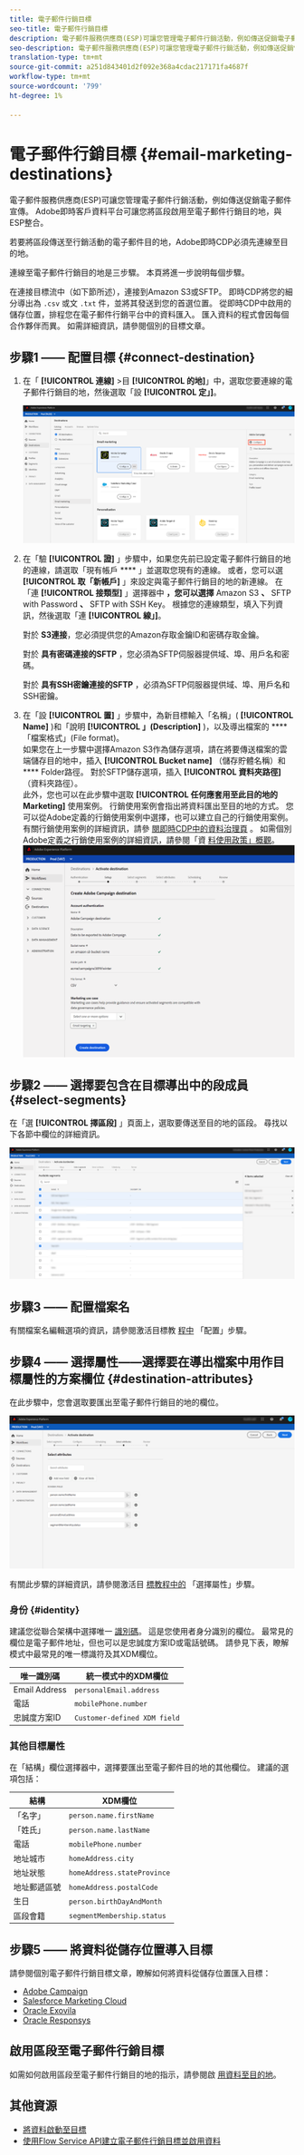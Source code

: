 ```yaml
---
title: 電子郵件行銷目標
seo-title: 電子郵件行銷目標
description: 電子郵件服務供應商(ESP)可讓您管理電子郵件行銷活動，例如傳送促銷電子郵件促銷活動。
seo-description: 電子郵件服務供應商(ESP)可讓您管理電子郵件行銷活動，例如傳送促銷電子郵件促銷活動。
translation-type: tm+mt
source-git-commit: a251d843401d2f092e368a4cdac217171fa4687f
workflow-type: tm+mt
source-wordcount: '799'
ht-degree: 1%

---
```



# 電子郵件行銷目標 {#email-marketing-destinations}

電子郵件服務供應商(ESP)可讓您管理電子郵件行銷活動，例如傳送促銷電子郵件宣傳。 Adobe即時客戶資料平台可讓您將區段啟用至電子郵件行銷目的地，與ESP整合。

若要將區段傳送至行銷活動的電子郵件目的地，Adobe即時CDP必須先連線至目的地。

連線至電子郵件行銷目的地是三步驟。 本頁將進一步說明每個步驟。

在連接目標流中（如下節所述），連接到Amazon S3或SFTP。 即時CDP將您的細分導出為 `.csv` 或文 `.txt` 件，並將其發送到您的首選位置。 從即時CDP中啟用的儲存位置，排程您在電子郵件行銷平台中的資料匯入。 匯入資料的程式會因每個合作夥伴而異。 如需詳細資訊，請參閱個別的目標文章。

## 步驟1 —— 配置目標 {#connect-destination}

1. 在「 **[!UICONTROL 連線]** >目 **[!UICONTROL 的地]**」中，選取您要連線的電子郵件行銷目的地，然後選取「設 **[!UICONTROL 定」]**。

   ![連接到目標](/help/rtcdp/destinations/assets/connect-email-marketing.png)

2. 在「驗 **[!UICONTROL 證]** 」步驟中，如果您先前已設定電子郵件行銷目的地的連線，請選取「現有帳戶 **** 」並選取您現有的連線。 或者，您可以選 **[!UICONTROL 取「新帳戶]** 」來設定與電子郵件行銷目的地的新連線。 在「連 **[!UICONTROL 接類型]** 」選擇器中 **，您可以選擇** Amazon S3 **、** SFTP with Password **、** SFTP with SSH Key。 根據您的連線類型，填入下列資訊，然後選取「連 **[!UICONTROL 線」]**。

   對於 **S3連接**，您必須提供您的Amazon存取金鑰ID和密碼存取金鑰。

   對於 **具有密碼連接的SFTP** ，您必須為SFTP伺服器提供域、埠、用戶名和密碼。

   對於 **具有SSH密鑰連接的SFTP** ，必須為SFTP伺服器提供域、埠、用戶名和SSH密鑰。

3. 在「設 **[!UICONTROL 置]** 」步驟中，為新目標輸入「名稱」( **[!UICONTROL Name]** )和「說明 **[!UICONTROL 」(Description]** )，以及導出檔案的 **** 「檔案格式」(File format)。 <br>
如果您在上一步驟中選擇Amazon S3作為儲存選項，請在將要傳送檔案的雲端儲存目的地中，插入 **[!UICONTROL Bucket name]** （儲存貯體名稱）和 **** Folder路徑。 對於SFTP儲存選項，插入 **[!UICONTROL 資料夾路徑]** （資料夾路徑）。 <br>
此外，您也可以在此步驟中選取 **[!UICONTROL 任何應套用至此目的地的Marketing]** 使用案例。 行銷使用案例會指出將資料匯出至目的地的方式。 您可以從Adobe定義的行銷使用案例中選擇，也可以建立自己的行銷使用案例。 有關行銷使用案例的詳細資訊，請參 [閱即時CDP中的資料治理頁](/help/rtcdp/privacy/data-governance-overview.md#destinations) 。 如需個別Adobe定義之行銷使用案例的詳細資訊，請參閱「資 [料使用政策」概觀](/help/data-governance/policies/overview.md#core-actions)。 <br>
   ![電子郵件設定步驟](/help/rtcdp/destinations/assets/email-setup-step.png)

## 步驟2 —— 選擇要包含在目標導出中的段成員 {#select-segments}

在「選 **[!UICONTROL 擇區段]** 」頁面上，選取要傳送至目的地的區段。 尋找以下各節中欄位的詳細資訊。

![選取區段](/help/rtcdp/destinations/assets/email-select-segments.png)

## 步驟3 —— 配置檔案名

有關檔案名編輯選項的資訊，請參閱激活目標教 [程中](/help/rtcdp/destinations/activate-destinations.md#configure) 「配置」步驟。

## 步驟4 —— 選擇屬性——選擇要在導出檔案中用作目標屬性的方案欄位 {#destination-attributes}

在此步驟中，您會選取要匯出至電子郵件行銷目的地的欄位。

![目標屬性](/help/rtcdp/destinations/assets/recommended-attributes.png)

有關此步驟的詳細資訊，請參閱激活目 [標教程中的](/help/rtcdp/destinations/activate-destinations.md#select-attributes) 「選擇屬性」步驟。

### 身份 {#identity}

建議您從聯合架構中選擇唯一 [識別碼](../../profile/home.md#profile-fragments-and-union-schemas)。 這是您使用者身分識別的欄位。 最常見的欄位是電子郵件地址，但也可以是忠誠度方案ID或電話號碼。 請參見下表，瞭解模式中最常見的唯一標識符及其XDM欄位。

| 唯一識別碼 | 統一模式中的XDM欄位 |
---------|----------
| Email Address | `personalEmail.address` |
| 電話 | `mobilePhone.number` |
| 忠誠度方案ID | `Customer-defined XDM field` |

### 其他目標屬性

在「結構」欄位選擇器中，選擇要匯出至電子郵件目的地的其他欄位。 建議的選項包括：

| 結構 | XDM欄位 |
---------|----------
| 「名字」 | `person.name.firstName` |
| 「姓氏」 | `person.name.lastName` |
| 電話 | `mobilePhone.number` |
| 地址城市 | `homeAddress.city` |
| 地址狀態 | `homeAddress.stateProvince` |
| 地址郵遞區號 | `homeAddress.postalCode` |
| 生日 | `person.birthDayAndMonth` |
| 區段會籍 | `segmentMembership.status` |

## 步驟5 —— 將資料從儲存位置導入目標

請參閱個別電子郵件行銷目標文章，瞭解如何將資料從儲存位置匯入目標：

* [Adobe Campaign](/help/rtcdp/destinations/adobe-campaign-destination.md#import-data-into-campaign)
* [Salesforce Marketing Cloud](/help/rtcdp/destinations/salesforce-marketing-cloud-destination.md#import-data-into-salesforce)
* [Oracle Exovila](/help/rtcdp/destinations/oracle-eloqua-destination.md#import-data-into-eloqua)
* [Oracle Responsys](/help/rtcdp/destinations/oracle-responsys-destination.md#import-data-into-responsys)

## 啟用區段至電子郵件行銷目標

如需如何啟用區段至電子郵件行銷目的地的指示，請參閱啟 [用資料至目的地](/help/rtcdp/destinations/activate-destinations.md)。

## 其他資源

* [將資料啟動至目標](/help/rtcdp/destinations/activate-destinations.md)
* [使用Flow Service API建立電子郵件行銷目標並啟用資料](https://docs.adobe.com/content/help/en/experience-platform/tutorials/destinations/email-marketing-api.html)